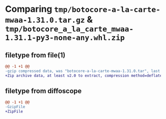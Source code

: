 # Comparing `tmp/botocore-a-la-carte-mwaa-1.31.0.tar.gz` & `tmp/botocore_a_la_carte_mwaa-1.31.1-py3-none-any.whl.zip`

## filetype from file(1)

```diff
@@ -1 +1 @@
-gzip compressed data, was "botocore-a-la-carte-mwaa-1.31.0.tar", last modified: Fri Jul  7 01:44:04 2023, max compression
+Zip archive data, at least v2.0 to extract, compression method=deflate
```

## filetype from diffoscope

```diff
@@ -1 +1 @@
-GzipFile
+ZipFile
```

